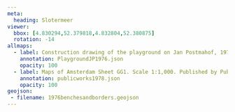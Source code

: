 ```yaml
---
meta:
  heading: Slotermeer
viewer:
  bbox: [4.830294,52.379818,4.832804,52.380875]
  rotation: -14
allmaps:
  - label: Construction drawing of the playground on Jan Postmahof, 1976. Scale 1:100. Stadsarchief Amsterdam
    annotation: PlaygroundJP1976.json
    opacity: 100
  - label: Maps of Amsterdam Sheet GG1. Scale 1:1,000. Published by Public Works Department
    annotation: publicworks1978.json
    opacity: 100
geojson:
 - filename: 1976benchesandborders.geojson
---
```


